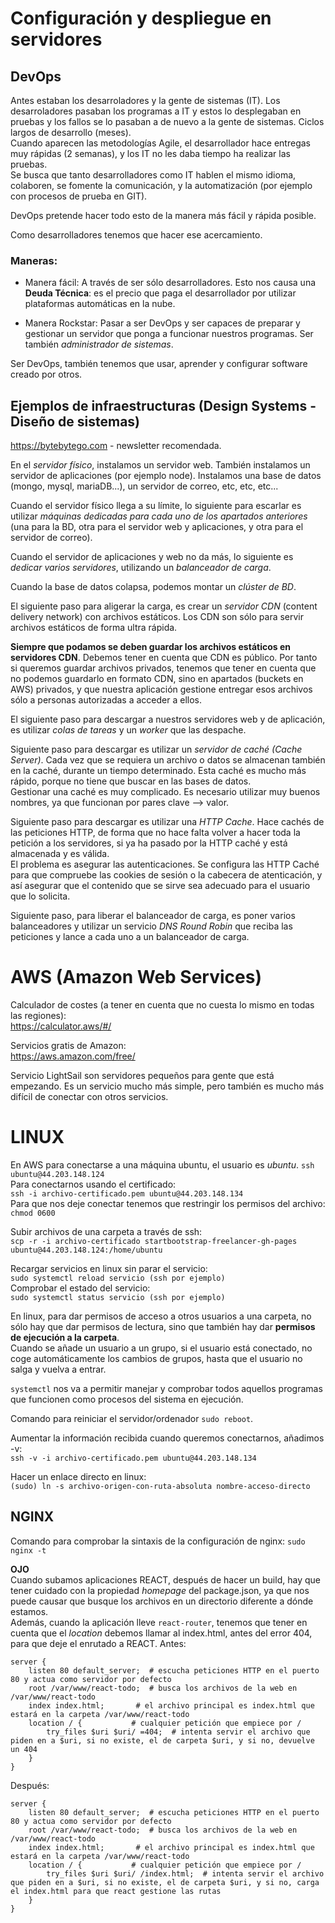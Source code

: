# Configuración y despliegue en servidores

## DevOps

Antes estaban los desarroladores y la gente de sistemas (IT).
Los desarroladores pasaban los programas a IT y estos lo desplegaban en pruebas y los fallos se lo pasaban a de nuevo a la gente de sistemas. Ciclos largos de desarrollo (meses).  
Cuando aparecen las metodologías Agile, el desarrollador hace entregas muy rápidas (2 semanas), y los IT no les daba tiempo ha realizar las pruebas.  
Se busca que tanto desarrolladores como IT hablen el mismo idioma, colaboren, se fomente la comunicación, y la automatización (por ejemplo con procesos de prueba en GIT).

DevOps pretende hacer todo esto de la manera más fácil y rápida posible.

Como desarrolladores tenemos que hacer ese acercamiento.

### Maneras:

- Manera fácil: A través de ser sólo desarrolladores. Esto nos causa una **Deuda Técnica**: es el precio que paga el desarrollador por utilizar plataformas automáticas en la nube.

- Manera Rockstar: Pasar a ser DevOps y ser capaces de preparar y gestionar un servidor que ponga a funcionar nuestros programas. Ser también _administrador de sistemas_.

Ser DevOps, también tenemos que usar, aprender y configurar software creado por otros.

## Ejemplos de infraestructuras (Design Systems - Diseño de sistemas)

https://bytebytego.com - newsletter recomendada.

En el _servidor físico_, instalamos un servidor web. También instalamos un servidor de aplicaciones (por ejemplo node). Instalamos una base de datos (mongo, mysql, mariaDB...), un servidor de correo, etc, etc, etc...

Cuando el servidor físico llega a su límite, lo siguiente para escarlar es utilizar _máquinas dedicadas para cada uno de los apartados anteriores_ (una para la BD, otra para el servidor web y aplicaciones, y otra para el servidor de correo).

Cuando el servidor de aplicaciones y web no da más, lo siguiente es _dedicar varios servidores_, utilizando un _balanceador de carga_.

Cuando la base de datos colapsa, podemos montar un _clúster de BD_.

El siguiente paso para aligerar la carga, es crear un _servidor CDN_ (content delivery network) con archivos estáticos. Los CDN son sólo para servir archivos estáticos de forma ultra rápida.

**Siempre que podamos se deben guardar los archivos estáticos en servidores CDN**. Debemos tener en cuenta que CDN es público. Por tanto si queremos guardar archivos privados, tenemos que tener en cuenta que no podemos guardarlo en formato CDN, sino en apartados (buckets en AWS) privados, y que nuestra aplicación gestione entregar esos archivos sólo a personas autorizadas a acceder a ellos.

El siguiente paso para descargar a nuestros servidores web y de aplicación, es utilizar _colas de tareas_ y un _worker_ que las despache.

Siguiente paso para descargar es utilizar un _servidor de caché (Cache Server)_. Cada vez que se requiera un archivo o datos se almacenan también en la caché, durante un tiempo determinado. Esta caché es mucho más rápido, porque no tiene que buscar en las bases de datos.  
Gestionar una caché es muy complicado. Es necesario utilizar muy buenos nombres, ya que funcionan por pares clave --> valor.

Siguiente paso para descargar es utilizar una _HTTP Cache_. Hace cachés de las peticiones HTTP, de forma que no hace falta volver a hacer toda la petición a los servidores, si ya ha pasado por la HTTP caché y está almacenada y es válida.  
El problema es asegurar las autenticaciones. Se configura las HTTP Caché para que compruebe las cookies de sesión o la cabecera de atenticación, y así asegurar que el contenido que se sirve sea adecuado para el usuario que lo solicita.

Siguiente paso, para liberar el balanceador de carga, es poner varios balanceadores y utilizar un servicio _DNS Round Robin_ que reciba las peticiones y lance a cada uno a un balanceador de carga.

# AWS (Amazon Web Services)

Calculador de costes (a tener en cuenta que no cuesta lo mismo en todas las regiones):  
https://calculator.aws/#/

Servicios gratis de Amazon:  
https://aws.amazon.com/free/

Servicio LightSail son servidores pequeños para gente que está empezando. Es un servicio mucho más simple, pero también es mucho más difícil de conectar con otros servicios.

# LINUX

En AWS para conectarse a una máquina ubuntu, el usuario es _ubuntu_.
`ssh ubuntu@44.203.148.124`  
Para conectarnos usando el certificado:  
`ssh -i archivo-certificado.pem ubuntu@44.203.148.134`  
Para que nos deje conectar tenemos que restringir los permisos del archivo: `chmod 0600`

Subir archivos de una carpeta a través de ssh:  
`scp -r -i archivo-certificado startbootstrap-freelancer-gh-pages ubuntu@44.203.148.124:/home/ubuntu`

Recargar servicios en linux sin parar el servicio:  
`sudo systemctl reload servicio (ssh por ejemplo)`  
Comprobar el estado del servicio:  
`sudo systemctl status servicio (ssh por ejemplo)`

En linux, para dar permisos de acceso a otros usuarios a una carpeta, no sólo hay que dar permisos de lectura, sino que también hay dar **permisos de ejecución a la carpeta**.  
Cuando se añade un usuario a un grupo, si el usuario está conectado, no coge automáticamente los cambios de grupos, hasta que el usuario no salga y vuelva a entrar.

`systemctl` nos va a permitir manejar y comprobar todos aquellos programas que funcionen como procesos del sistema en ejecución.

Comando para reiniciar el servidor/ordenador `sudo reboot`.

Aumentar la información recibida cuando queremos conectarnos, añadimos -v:  
`ssh -v -i archivo-certificado.pem ubuntu@44.203.148.134`

Hacer un enlace directo en linux:  
`(sudo) ln -s archivo-origen-con-ruta-absoluta nombre-acceso-directo`

## NGINX

Comando para comprobar la sintaxis de la configuración de nginx: `sudo nginx -t`

**OJO**  
Cuando subamos aplicaciones REACT, después de hacer un build, hay que tener cuidado con la propiedad _homepage_ del package.json, ya que nos puede causar que busque los archivos en un directorio diferente a dónde estamos.  
Además, cuando la aplicación lleve `react-router`, tenemos que tener en cuenta que el _location_ debemos llamar al index.html, antes del error 404, para que deje el enrutado a REACT.
Antes:

```
server {
    listen 80 default_server;  # escucha peticiones HTTP en el puerto 80 y actua como servidor por defecto
    root /var/www/react-todo;  # busca los archivos de la web en /var/www/react-todo
    index index.html;       # el archivo principal es index.html que estará en la carpeta /var/www/react-todo
    location / {           # cualquier petición que empiece por /
        try_files $uri $uri/ =404;  # intenta servir el archivo que piden en a $uri, si no existe, el de carpeta $uri, y si no, devuelve un 404
    }
}
```

Después:

```
server {
    listen 80 default_server;  # escucha peticiones HTTP en el puerto 80 y actua como servidor por defecto
    root /var/www/react-todo;  # busca los archivos de la web en /var/www/react-todo
    index index.html;       # el archivo principal es index.html que estará en la carpeta /var/www/react-todo
    location / {           # cualquier petición que empiece por /
        try_files $uri $uri/ /index.html;  # intenta servir el archivo que piden en a $uri, si no existe, el de carpeta $uri, y si no, carga el index.html para que react gestione las rutas
    }
}
```
